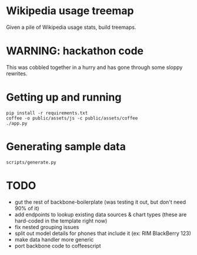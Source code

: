 Wikipedia usage treemap
=========

Given a pile of Wikipedia usage stats, build treemaps.

# WARNING: hackathon code
This was cobbled together in a hurry and has gone through some sloppy rewrites.

# Getting up and running

```
pip install -r requirements.txt
coffee -o public/assets/js -c public/assets/coffee
./app.py
```

# Generating sample data

```
scripts/generate.py
```

# TODO
- gut the rest of backbone-boilerplate (was testing it out, but don't need 90% of it)
- add endpoints to lookup existing data sources & chart types (these are hard-coded in the template right now)
- fix nested grouping issues
- split out model details for phones that include it (ex: RIM BlackBerry 123)
- make data handler more generic
- port backbone code to coffeescript
